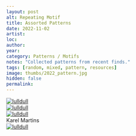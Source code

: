 ```yaml
---
layout: post
alt: Repeating Motif
title: Assorted Patterns
date: 2022-11-02
artist: 
loc: 
author: 
year: 
category: Patterns / Motifs
notes: "Collected patterns from recent finds."
tags: [random, mixed, pattern, resources]
image: thumbs/2022_pattern.jpg
hidden: false
permalink:
---
```





<div class="post_image">
	<a href="{{ site.baseurl }}/images/posts/2022_pattern/001.jpg" target="_blank">
	<img src="{{ site.baseurl }}/images/posts/2022_pattern/001.jpg" alt="lulldull"></a>
</div>

<div class="post_image">
	<a href="{{ site.baseurl }}/images/posts/2022_pattern/002.jpg" target="_blank">
	<img src="{{ site.baseurl }}/images/posts/2022_pattern/002.jpg" alt="lulldull"></a>
</div>

<div class="post_image">
	<a href="{{ site.baseurl }}/images/posts/2022_pattern/003.jpg" target="_blank">
	<img src="{{ site.baseurl }}/images/posts/2022_pattern/003.jpg" alt="lulldull"></a>
</div>

<div class="image_caption">
Karel Martins
</div>

<div class="post_image">
	<a href="{{ site.baseurl }}/images/posts/2022_pattern/004.jpg" target="_blank">
	<img src="{{ site.baseurl }}/images/posts/2022_pattern/004.jpg" alt="lulldull"></a>
</div>
